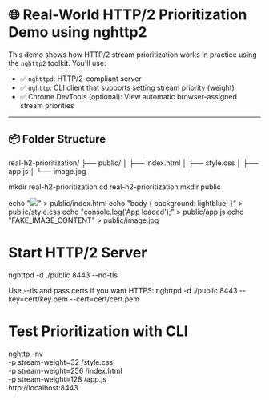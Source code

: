 # 🌐 Real-World HTTP/2 Prioritization Demo using nghttp2

This demo shows how HTTP/2 stream prioritization works in practice using the `nghttp2` toolkit. You'll use:

- ✅ `nghttpd`: HTTP/2-compliant server
- ✅ `nghttp`: CLI client that supports setting stream priority (weight)
- ✅ Chrome DevTools (optional): View automatic browser-assigned stream priorities

---

## 📦 Folder Structure

real-h2-prioritization/
├── public/
│ ├── index.html
│ ├── style.css
│ ├── app.js
│ └── image.jpg

mkdir real-h2-prioritization
cd real-h2-prioritization
mkdir public

echo "<html><head><link rel='stylesheet' href='style.css'><script src='app.js'></script></head><body><img src='image.jpg' /></body></html>" > public/index.html
echo "body { background: lightblue; }" > public/style.css
echo "console.log('App loaded');" > public/app.js
echo "FAKE_IMAGE_CONTENT" > public/image.jpg

# Start HTTP/2 Server
nghttpd -d ./public 8443 --no-tls

Use --tls and pass certs if you want HTTPS:
nghttpd -d ./public 8443 --key=cert/key.pem --cert=cert/cert.pem

# Test Prioritization with CLI
nghttp -nv \
-p stream-weight=32 /style.css \
-p stream-weight=256 /index.html \
-p stream-weight=128 /app.js \
http://localhost:8443
